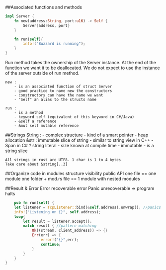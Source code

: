 ##Associated functions and methods


```rust
impl Server {
    fn new(address:String, port:u16) -> Self {
        Server{address, port}
    }

    fn run(self){
        info!("Buzzard is running");
    }
}
```
Run method takes the ownership of the Server instance.
At the end of the function we want it to be deallocated.
We do not expect to use the instance of the server outside of run method.

    new : 
        - is an associated function of struct Server
        - good practice to name new the constructors
        - constructors can have the name we want
        - "Self" an alias to the structs name

    run :
        - is a method
        - keyword self (equivalent of this keyword in C#/Java)
        - &self a reference
        - &mut self mutable reference

##Strings
    String :
        - complex structure
        - kind of a smart pointer
        - heap allocation
    &str : immutable slice of string
        - similar to string view in C++
        - Span in C# ?
    string literal
        - size known at compile time
        - immutable
        - is a string slice

    All strings in rust are UTF8. 1 char is 1 to 4 bytes
    Take care about &string[..3]


##Organize code in modules
    structure
    visibility
    public API
    one file == one module
    one folder + mod.rs file == 1 module with nested modules

##Result & Error
    Error<T> recoverable error
    Panic unrecoverable => program halts

```rust
    pub fn run(self) {
    let listener = TcpListener::bind(&self.address).unwrap(); //panics if error
    info!("Listening on {}", self.address);
    loop{
        let result = listener.accept();
        match result { //pattern matching
            Ok((stream, client_address)) => {}
            Err(err) => {
                error!("{}",err);
                continue;
            }
        }
    }
}
```

    
